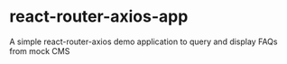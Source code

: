 # react-router-axios-app
A simple react-router-axios demo application to query and display FAQs from mock CMS
